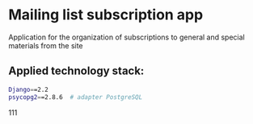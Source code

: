 # Mailing list subscription app
Application for the organization of subscriptions to general and special materials from the site
## Applied technology stack:
```bash
Django==2.2
psycopg2==2.8.6  # adapter PostgreSQL
```
111
